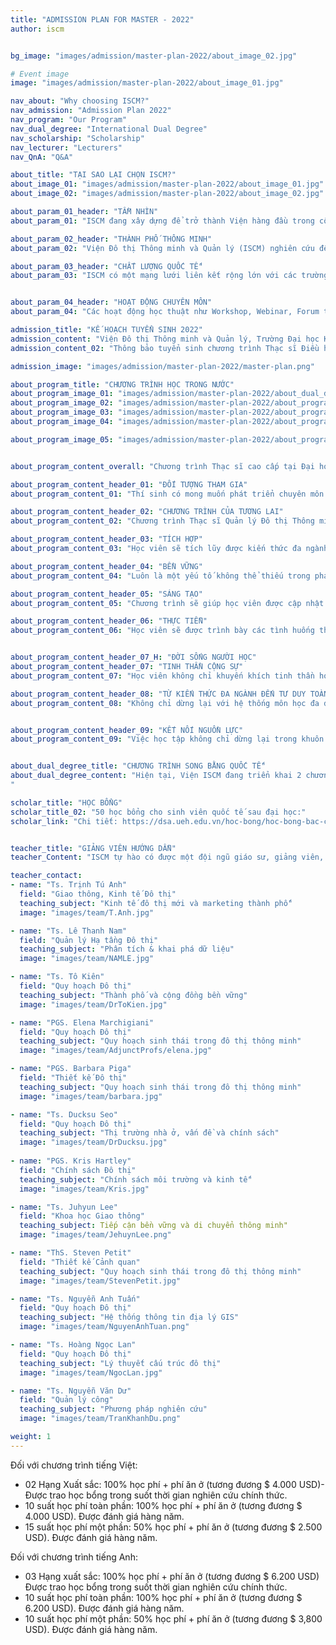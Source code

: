 ```yaml
---
title: "ADMISSION PLAN FOR MASTER - 2022"
author: iscm


bg_image: "images/admission/master-plan-2022/about_image_02.jpg"

# Event image
image: "images/admission/master-plan-2022/about_image_01.jpg"

nav_about: "Why choosing ISCM?"
nav_admission: "Admission Plan 2022"
nav_program: "Our Program"
nav_dual_degree: "International Dual Degree"
nav_scholarship: "Scholarship"
nav_lecturer: "Lecturers"
nav_QnA: "Q&A"

about_title: "TẠI SAO LẠI CHỌN ISCM?"
about_image_01: "images/admission/master-plan-2022/about_image_01.jpg"
about_image_02: "images/admission/master-plan-2022/about_image_02.jpg"

about_param_01_header: "TẦM NHÌN"
about_param_01: "ISCM đang xây dựng để trở thành Viện hàng đầu trong công cuộc nâng cao chất lượng sống đô thị của người dân, hướng đến việc phát triển một cộng đồng bền vững và thông minh thông qua giáo dục tích hợp, nghiên cứu và các dự án nghiên cứu giải pháp thực tiễn"

about_param_02_header: "THÀNH PHỐ THÔNG MINH"
about_param_02: "Viện Đô thị Thông minh và Quản lý (ISCM) nghiên cứu để phát triển, sử dụng các giải pháp công nghệ thông minh nhằm giải quyết các vấn đề thực tế của đô thị."

about_param_03_header: "CHẤT LƯỢNG QUỐC TẾ"
about_param_03: "ISCM có một mạng lưới liên kết rộng lớn với các trường Đại học, cơ sở nghiên cứu, công ty đa quốc gia và luôn phát triển dựa trên nền tảng quan hệ quốc tế. Một trong những kim chỉ nam trong hoạt động của ISCM là: \"Tư duy toàn cầu, Hành động địa phương\". "


about_param_04_header: "HOẠT ĐỘNG CHUYÊN MÔN"
about_param_04: "Các hoạt động học thuật như Workshop, Webinar, Forum thường xuyên được tổ chức để tạo điều kiện học tập, trao đổi kiến thức cho học viên, sinh viên và đội ngũ giảng dạy tại Viện ISCM."

admission_title: "KẾ HOẠCH TUYỂN SINH 2022"
admission_content: "Viện Đô thị Thông minh và Quản lý, Trường Đại học Kinh tế TP. Hồ Chí Minh sẽ tiến hành tuyển sinh Chương trình Thạc sĩ điều hành cao cấp Quản lý công - chuyên ngành Quản lý đô thị thông minh và sáng tạo năm 2022  theo phương thức sau:"
admission_content_02: "Thông bảo tuyển sinh chương trình Thạc sĩ Điều hành cao cấp 2022"

admission_image: "images/admission/master-plan-2022/master-plan.png"

about_program_title: "CHƯƠNG TRÌNH HỌC TRONG NƯỚC"
about_program_image_01: "images/admission/master-plan-2022/about_dual_degree.png"
about_program_image_02: "images/admission/master-plan-2022/about_program_image_02.jpg"
about_program_image_03: "images/admission/master-plan-2022/about_program_image_03.jpg"
about_program_image_04: "images/admission/master-plan-2022/about_program_image_04.jpg"

about_program_image_05: "images/admission/master-plan-2022/about_program_image_05.jpg"


about_program_content_overall: "Chương trình Thạc sĩ cao cấp tại Đại học UEH - Thạc sĩ Quản lý Đô thị Thông minh và Sáng tạo cung cấp kiến thức chuyên môn sâu rộng và năng lực làm chủ các lĩnh đô thị thông minh (Quy hoạch, thiết kế và quản lý), quản lý sáng tạo, mô phỏng, công nghệ và sinh thái nhân văn."

about_program_content_header_01: "ĐỐI TƯỢNG THAM GIA"
about_program_content_01: "Thí sinh có mong muốn phát triển chuyên môn và quản lý trong các tổ chức công thuộc bộ máy nhà nước (chính quyền địa phương), các tổ chức phi chính phủ, các tổ chức phi lợi nhuận, các trường đại học /viện nghiên cứu và các tổ chức tư nhân, các cá nhân có liên quan đến lĩnh vực đô thị, phát triển và quản lý đô thị, quy hoạch, thiết kế đô thị, quản lý và quy hoạch cơ sở hạ tầng - giao thông, quản lý dự án đầu tư và phát triển địa ốc hoặc khu đô thị, kiến trúc, môi trường."

about_program_content_header_02: "CHƯƠNG TRÌNH CỦA TƯƠNG LAI"
about_program_content_02: "Chương trình Thạc sĩ Quản lý Đô thị Thông minh và Sáng tạo đưa những vấn đề về đổi mới, sử dụng những phương pháp, mô hình, công nghệ vào giải quyết các vấn đề thực tiễn ngay tại chính nơi học viên đang sinh sống. Giúp học viên có một tầm nhìn cụ thể về việc quản lý và phát triển đô thị trong tương lai. Có cơ hội tốt để trở thành những quản lý cấp cao trong các lĩnh vực đô thị, phát triển và quản lý đô thị, quy hoạch, thiết kế đô thị, quản lý và quy hoạch cơ sở hạ tầng - giao thông, quản lý dự án đầu tư và phát triển địa ốc hoặc khu đô thị, kiến trúc, môi trường"

about_program_content_header_03: "TÍCH HỢP"
about_program_content_03: "Học viên sẽ tích lũy được kiến thức đa ngành, có tầm nhìn nhiều chiều về vấn đề quản lý đô thị thông minh và sáng tạo. Chương trình thích hợp nhiều kiến thức về đô thị: Quy hoạch, Quản lý, Kiến trúc, Môi trường, Giao thông, Hạ tầng, Công nghệ, Kinh tế."

about_program_content_header_04: "BỀN VỮNG"
about_program_content_04: "Luôn là một yếu tố không thể thiếu trong phát triển đô thị nói riêng và cuộc sống nói chung. Việc đưa ra các giải pháp mang tính bền vững cho tương lai được lồng ghép trong nội dung học của chương trình để giúp học viên hiểu được cốt lõi của phát triển bền vững."

about_program_content_header_05: "SÁNG TẠO"
about_program_content_05: "Chương trình sẽ giúp học viên được cập nhật các giải pháp mới và hàng đầu đang được áp dụng trên thế giới để giải quyết các vấn đề của địa phương. Học viên sẽ có thể tìm ra cách thức sáng tạo cho công việc của bản thân từ việc tiếp thu những kiến thức mới."

about_program_content_header_06: "THỰC TIỄN"
about_program_content_06: "Học viên sẽ được trình bày các tình huống thực tế trong cuộc sống và trong công việc tại các môn học có nội dung kiến thức liên quan. Từ đó, giảng viên sẽ cùng các học viên trong lớp tìm cách giải quyết vấn đề đã đưa ra bằng phương pháp được học."


about_program_content_header_07_H: "ĐỜI SỐNG NGƯỜI HỌC"
about_program_content_header_07: "TINH THẦN CỘNG SỰ"
about_program_content_07: "Học viên không chỉ khuyến khích tinh thần học tập chủ động mà còn là tinh thần giúp đỡ để cùng nhau phát triển. ISCM luôn hoan nghênh điều đó, bởi học viên chính là những nhà quản lý điều hành cao cấp tương lai trong khu vực công, đặc biệt là lĩnh vực đô thị, quy hoạch hướng tới các đô thị thông minh nói riêng và trở thành người tạo tác động tích cực đến xã hội nói chung."

about_program_content_header_08: "TỪ KIẾN THỨC ĐA NGÀNH ĐẾN TƯ DUY TOÀN CẦU"
about_program_content_08: "Không chỉ dừng lại với hệ thống môn học đa dạng giúp học viên có góc nhìn đa chiều mà ở đây học viên còn được giảng dạy, trao đổi với các giảng viên nước ngoài từ đó hình thành và mở rộng tư duy toàn cầu, mang tinh hoa từ thế giới, ứng dụng vào thực tiễn để giải quyết vấn đề xã hội theo phương châm \"Tư duy toàn cầu - Hành động địa phương\""


about_program_content_header_09: "KẾT NỐI NGUỒN LỰC"
about_program_content_09: "Việc học tập không chỉ dừng lại trong khuôn khổ lớp học, với background học viên đa dạng đặc biệt là trong lĩnh vực quy hoạch, đô thị, quản lý công,... giúp học viên có thể kết nối các nguồn lực, cùng nhau chung tay giải quyết các vấn đề xã hội. Đồng thời, với không gian xanh và thông minh tại cơ sở 232/6 Võ Thị Sáu sẽ giúp học viên sinh hoạt và cùng nhau chia sẻ nguồn lực hỗ trợ."


about_dual_degree_title: "CHƯƠNG TRÌNH SONG BẰNG QUỐC TẾ"
about_dual_degree_content: "Hiện tại, Viện ISCM đang triển khai 2 chương trình đạo tạo Thạc Sĩ song bằng liên quan đến chủ đề quản lý đô thị thông minh và bền vững. (1) Công nghệ và Sinh thái học con người; (2) Khoa học giao thông trong quản lý đô thị thông minh và bền vững. Sinh viên trong quá trình học chương trình Thạc sĩ Quản lý Đô thị Thông minh và Sáng tạo trong nước sẽ được đăng ký học các ngành trên và có cơ hội nhận được 2 bằng thạc sĩ, một từ viện ISCM của trường đại học UEH và một từ trường nước ngoài là đối tác đào tạo liên kết quốc tế của chương trình.
"

scholar_title: "HỌC BỔNG"
scholar_title_02: "50 học bổng cho sinh viên quốc tế sau đại học:"
scholar_link: "Chi tiết: https://dsa.ueh.edu.vn/hoc-bong/hoc-bong-bac-cao-hoc/caohoc/"


teacher_title: "GIẢNG VIÊN HƯỚNG DẪN"
teacher_Content: "ISCM tự hào có được một đội ngũ giáo sư, giảng viên, và nghiên cứu viên giỏi trong các lĩnh vực chuyên môn. Các giảng viên được đào tạo bài bản và từng nghiên cứu hay làm việc lâu năm tại các trường đại học lớn ở các nước phát triển hay các công ty và tập đoàn đa quốc gia. Ngoài đội ngũ giảng viên chính, ISCM còn công tác với các đối tác trong nước và quốc tế và mời các giáo sư và giảng viên xuất sắc đến và cùng tham gia giảng dạy và nghiên cứu."

teacher_contact:
- name: "Ts. Trịnh Tú Anh"
  field: "Giao thông, Kinh tế Đô thị"
  teaching_subject: "Kinh tế đô thị mới và marketing thành phố"
  image: "images/team/T.Anh.jpg"

- name: "Ts. Lê Thanh Nam"
  field: "Quản lý Hạ tầng Đô thị"
  teaching_subject: "Phân tích & khai phá dữ liệu"
  image: "images/team/NAMLE.jpg"

- name: "Ts. Tô Kiên"
  field: "Quy hoạch Đô thị"
  teaching_subject: "Thành phố và cộng đồng bền vững"
  image: "images/team/DrToKien.jpg"

- name: "PGS. Elena Marchigiani"
  field: "Quy hoạch Đô thị"
  teaching_subject: "Quy hoạch sinh thái trong đô thị thông minh"
  image: "images/team/AdjunctProfs/elena.jpg"

- name: "PGS. Barbara Piga"
  field: "Thiết kế Đô thị"
  teaching_subject: "Quy hoạch sinh thái trong đô thị thông minh"
  image: "images/team/barbara.jpg"

- name: "Ts. Ducksu Seo"
  field: "Quy hoạch Đô thị"
  teaching_subject: "Thị trường nhà ở, vấn đề và chính sách"
  image: "images/team/DrDucksu.jpg"
  
- name: "PGS. Kris Hartley"
  field: "Chính sách Đô thị"
  teaching_subject: "Chính sách môi trường và kinh tế"
  image: "images/team/Kris.jpg"

- name: "Ts. Juhyun Lee"
  field: "Khoa học Giao thông"
  teaching_subject: Tiếp cận bền vững và di chuyển thông minh"
  image: "images/team/JehuynLee.png"

- name: "ThS. Steven Petit"
  field: "Thiết kế Cảnh quan"
  teaching_subject: "Quy hoạch sinh thái trong đô thị thông minh"
  image: "images/team/StevenPetit.jpg"

- name: "Ts. Nguyễn Anh Tuấn"
  field: "Quy hoạch Đô thị"
  teaching_subject: "Hệ thống thông tin địa lý GIS"
  image: "images/team/NguyenAnhTuan.png"

- name: "Ts. Hoàng Ngọc Lan"
  field: "Quy hoạch Đô thị"
  teaching_subject: "Lý thuyết cấu trúc đô thị"
  image: "images/team/NgocLan.jpg"

- name: "Ts. Nguyễn Văn Dư"
  field: "Quản lý công"
  teaching_subject: "Phương pháp nghiên cứu"
  image: "images/team/TranKhanhDu.png"

weight: 1
---
```



Đối với chương trình tiếng Việt:
- 02 Hạng Xuất sắc: 100% học phí + phí ăn ở (tương đương $ 4.000 USD)- Được trao học bổng trong suốt thời gian nghiên cứu chính thức.
- 10 suất học phí toàn phần: 100% học phí + phí ăn ở (tương đương $ 4.000 USD). Được đánh giá hàng năm.
- 15 suất học phí một phần: 50% học phí + phí ăn ở (tương đương $ 2.500 USD). Được đánh giá hàng năm.

Đối với chương trình tiếng Anh:
- 03 Hạng xuất sắc: 100% học phí + phí ăn ở (tương đương $ 6.200 USD) Được trao học bổng trong suốt thời gian nghiên cứu chính thức.
- 10 suất học phí toàn phần: 100% học phí + phí ăn ở (tương đương $ 6.200 USD). Được đánh giá hàng năm.
- 10 suất học phí một phần: 50% học phí + phí ăn ở (tương đương $ 3,800 USD). Được đánh giá hàng năm.
